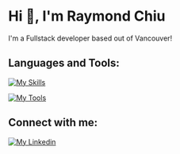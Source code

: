 # Hi 👋, I'm Raymond Chiu

I'm a Fullstack developer based out of Vancouver!

## Languages and Tools:

[![My Skills](https://skillicons.dev/icons?i=html,css,js,ts,react,nextjs,jest,bootstrap)](https://raymond-chiu.ca/)

[![My Tools](https://skillicons.dev/icons?i=git,mongodb,mysql,postgres,nodejs,docker,postman)](https://raymond-chiu.com/)


## Connect with me:

[![My Linkedin](https://skillicons.dev/icons?i=linkedin 'Raymond Chiu')](https://linkedin.com/in/rachiu)
